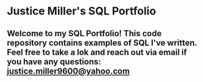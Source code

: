 # Justice Miller's SQL Portfolio

## Welcome to my SQL Portfolio! This code repository contains examples of SQL I've written. Feel free to take a lok and reach out via email if you have any questions: justice.miller9600@yahoo.com
